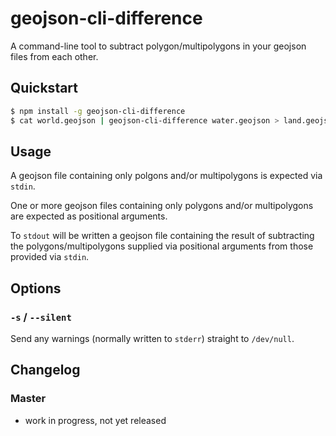 # geojson-cli-difference

A command-line tool to subtract polygon/multipolygons in your geojson files from each other.

## Quickstart

```sh
$ npm install -g geojson-cli-difference
$ cat world.geojson | geojson-cli-difference water.geojson > land.geojson
```

## Usage

A geojson file containing only polgons and/or multipolygons is expected via `stdin`.

One or more geojson files containing only polygons and/or multipolygons are expected as positional arguments.

To `stdout` will be written a geojson file containing the result of subtracting the polygons/multipolygons supplied via positional arguments from those provided via `stdin`.

## Options

### `-s` / `--silent`

Send any warnings (normally written to `stderr`) straight to `/dev/null`.

## Changelog

### Master

* work in progress, not yet released
